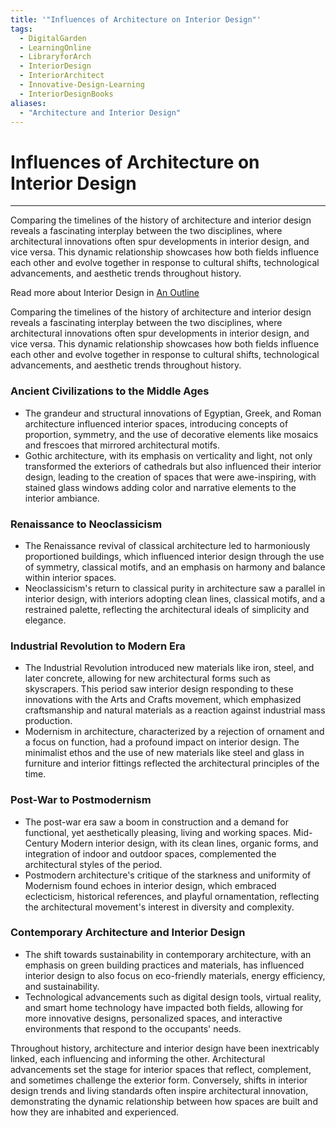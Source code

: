 ```yaml
---
title: '"Influences of Architecture on Interior Design"'
tags:
  - DigitalGarden
  - LearningOnline
  - LibraryforArch
  - InteriorDesign
  - InteriorArchitect
  - Innovative-Design-Learning
  - InteriorDesignBooks
aliases:
  - "Architecture and Interior Design"
---
```

# Influences of Architecture on Interior Design
---
Comparing the timelines of the history of architecture and interior design reveals a fascinating interplay between the two disciplines, where architectural innovations often spur developments in interior design, and vice versa. This dynamic relationship showcases how both fields influence each other and evolve together in response to cultural shifts, technological advancements, and aesthetic trends throughout history.

Read more about Interior Design in [An Outline](obsidian://open?vault=MyVault&file=content_en%2FInterior%20Design%2FAn%20Outline)

Comparing the timelines of the history of architecture and interior design reveals a fascinating interplay between the two disciplines, where architectural innovations often spur developments in interior design, and vice versa. This dynamic relationship showcases how both fields influence each other and evolve together in response to cultural shifts, technological advancements, and aesthetic trends throughout history.

### Ancient Civilizations to the Middle Ages
- The grandeur and structural innovations of Egyptian, Greek, and Roman architecture influenced interior spaces, introducing concepts of proportion, symmetry, and the use of decorative elements like mosaics and frescoes that mirrored architectural motifs.
- Gothic architecture, with its emphasis on verticality and light, not only transformed the exteriors of cathedrals but also influenced their interior design, leading to the creation of spaces that were awe-inspiring, with stained glass windows adding color and narrative elements to the interior ambiance.

### Renaissance to Neoclassicism
- The Renaissance revival of classical architecture led to harmoniously proportioned buildings, which influenced interior design through the use of symmetry, classical motifs, and an emphasis on harmony and balance within interior spaces.
- Neoclassicism's return to classical purity in architecture saw a parallel in interior design, with interiors adopting clean lines, classical motifs, and a restrained palette, reflecting the architectural ideals of simplicity and elegance.

### Industrial Revolution to Modern Era
- The Industrial Revolution introduced new materials like iron, steel, and later concrete, allowing for new architectural forms such as skyscrapers. This period saw interior design responding to these innovations with the Arts and Crafts movement, which emphasized craftsmanship and natural materials as a reaction against industrial mass production.
- Modernism in architecture, characterized by a rejection of ornament and a focus on function, had a profound impact on interior design. The minimalist ethos and the use of new materials like steel and glass in furniture and interior fittings reflected the architectural principles of the time.

### Post-War to Postmodernism
- The post-war era saw a boom in construction and a demand for functional, yet aesthetically pleasing, living and working spaces. Mid-Century Modern interior design, with its clean lines, organic forms, and integration of indoor and outdoor spaces, complemented the architectural styles of the period.
- Postmodern architecture's critique of the starkness and uniformity of Modernism found echoes in interior design, which embraced eclecticism, historical references, and playful ornamentation, reflecting the architectural movement's interest in diversity and complexity.

### Contemporary Architecture and Interior Design
- The shift towards sustainability in contemporary architecture, with an emphasis on green building practices and materials, has influenced interior design to also focus on eco-friendly materials, energy efficiency, and sustainability.
- Technological advancements such as digital design tools, virtual reality, and smart home technology have impacted both fields, allowing for more innovative designs, personalized spaces, and interactive environments that respond to the occupants' needs.

Throughout history, architecture and interior design have been inextricably linked, each influencing and informing the other. Architectural advancements set the stage for interior spaces that reflect, complement, and sometimes challenge the exterior form. Conversely, shifts in interior design trends and living standards often inspire architectural innovation, demonstrating the dynamic relationship between how spaces are built and how they are inhabited and experienced.